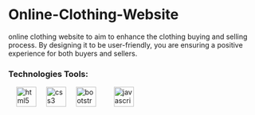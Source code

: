 # Online-Clothing-Website
online clothing website to aim to enhance the clothing buying and selling process. By designing it to be user-friendly, you are ensuring a positive experience for both buyers and sellers.

<h3 align="left"> Technologies Tools:</h3>

<div align="left">

<img width="12" />
  <img src="https://skillicons.dev/icons?i=html" height="40" alt="html5 logo"  />
  <img width="12" />
  <img src="https://skillicons.dev/icons?i=css" height="40" alt="css3 logo"  />
  <img width="12" />
  <img src="https://cdn.jsdelivr.net/gh/devicons/devicon/icons/bootstrap/bootstrap-original.svg" height="40" alt="bootstrap logo"  />
  <img width="12" />
<img width="12" />
  <img src="https://skillicons.dev/icons?i=js" height="40" alt="javascript logo"  />
  <img width="12" />
  </div>
  
